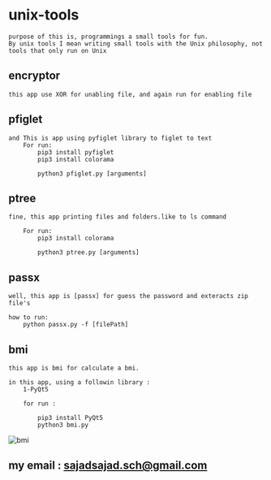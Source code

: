 # unix-tools

	purpose of this is, programmings a small tools for fun.
	By unix tools I mean writing small tools with the Unix philosophy, not tools that only run on Unix

## encryptor 

	this app use XOR for unabling file, and again run for enabling file

## pfiglet

	and This is app using pyfiglet library to figlet to text
		For run:
			pip3 install pyfiglet
			pip3 install colorama
		
			python3 pfiglet.py [arguments]

## ptree

	fine, this app printing files and folders.like to ls command
	
		For run:
			pip3 install colorama
		
			python3 ptree.py [arguments]
## passx
	well, this app is [passx] for guess the password and exteracts zip file's

	how to run:
		python passx.py -f [filePath]

## bmi
	this app is bmi for calculate a bmi.

	in this app, using a followin library :
		1-PyQt5
	
		for run :
		
			pip3 install PyQt5
			python3 bmi.py 

![bmi](https://user-images.githubusercontent.com/71703544/127764566-6ac343c0-727c-4e6f-a562-34f8b6fbb3d4.png)



## my email : sajadsajad.sch@gmail.com 
